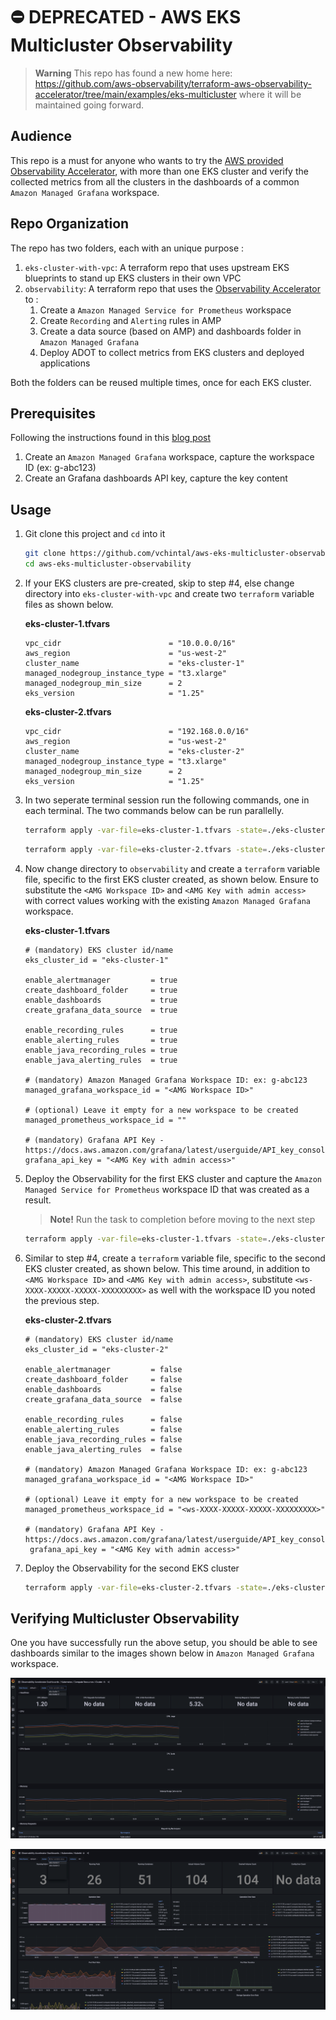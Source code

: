 # ⛔️ DEPRECATED - AWS EKS Multicluster Observability

>**Warning**
>This repo has found a new home here: https://github.com/aws-observability/terraform-aws-observability-accelerator/tree/main/examples/eks-multicluster where it will be maintained going forward.

## Audience

This repo is a must for anyone who wants to try the [AWS provided Observability Accelerator](https://github.com/aws-observability/terraform-aws-observability-accelerator), with more than one EKS cluster and verify the collected metrics from all the clusters in the dashboards of a common `Amazon Managed Grafana` workspace.

## Repo Organization 

The repo has two folders, each with an unique purpose :
1. `eks-cluster-with-vpc`: A terraform repo that uses upstream EKS blueprints to stand up EKS clusters in their own VPC
2. `observability`: A terraform repo that uses the [Observability Accelerator](https://github.com/aws-observability/terraform-aws-observability-accelerator) to :
    1. Create a `Amazon Managed Service for Prometheus` workspace
    2. Create `Recording` and `Alerting` rules in AMP
    3. Create a data source (based on AMP) and dashboards folder in `Amazon Managed Grafana`
    4. Deploy ADOT to collect metrics from EKS clusters and deployed applications 

Both the folders can be reused multiple times, once for each EKS cluster.

## Prerequisites

Following the instructions found in this [blog post](https://aws.amazon.com/blogs/mt/announcing-aws-observability-accelerator-to-configure-comprehensive-observability-for-amazon-eks/)
1. Create an `Amazon Managed Grafana` workspace, capture the workspace ID (ex: g-abc123)
2. Create an Grafana dashboards API key, capture the key content

## Usage

1. Git clone this project and `cd` into it

   ```sh 
   git clone https://github.com/vchintal/aws-eks-multicluster-observability
   cd aws-eks-multicluster-observability
   ```
2. If your EKS clusters are pre-created, skip to step #4, else change directory into `eks-cluster-with-vpc` and create two `terraform` variable files as shown below. 
   
   **eks-cluster-1.tfvars**
   ```
   vpc_cidr                        = "10.0.0.0/16"
   aws_region                      = "us-west-2"
   cluster_name                    = "eks-cluster-1"
   managed_nodegroup_instance_type = "t3.xlarge"
   managed_nodegroup_min_size      = 2
   eks_version                     = "1.25"
   ``` 
   **eks-cluster-2.tfvars**
   ```
   vpc_cidr                        = "192.168.0.0/16"
   aws_region                      = "us-west-2"
   cluster_name                    = "eks-cluster-2"
   managed_nodegroup_instance_type = "t3.xlarge"
   managed_nodegroup_min_size      = 2
   eks_version                     = "1.25"
   ``` 
3. In two seperate terminal session run the following commands, one in each terminal. The two commands below can be run parallelly.

   ```sh 
   terraform apply -var-file=eks-cluster-1.tfvars -state=./eks-cluster-1.tfstate --auto-approve
   ```

   ```sh 
   terraform apply -var-file=eks-cluster-2.tfvars -state=./eks-cluster-2.tfstate --auto-approve
   ```
4. Now change directory to `observability` and create a `terraform` variable file, specific to the first EKS cluster created, as shown below. Ensure to substitute the `<AMG Workspace ID>` and `<AMG Key with admin access>` with correct values working with the existing `Amazon Managed Grafana` workspace.

   **eks-cluster-1.tfvars**
   ```
   # (mandatory) EKS cluster id/name
   eks_cluster_id = "eks-cluster-1"

   enable_alertmanager         = true
   create_dashboard_folder     = true
   enable_dashboards           = true
   create_grafana_data_source  = true

   enable_recording_rules      = true
   enable_alerting_rules       = true
   enable_java_recording_rules = true
   enable_java_alerting_rules  = true

   # (mandatory) Amazon Managed Grafana Workspace ID: ex: g-abc123
   managed_grafana_workspace_id = "<AMG Workspace ID>"

   # (optional) Leave it empty for a new workspace to be created
   managed_prometheus_workspace_id = ""

   # (mandatory) Grafana API Key - https://docs.aws.amazon.com/grafana/latest/userguide/API_key_console.html
   grafana_api_key = "<AMG Key with admin access>"
   ```
5. Deploy the Observability for the first EKS cluster and capture the `Amazon Managed Service for Prometheus` workspace ID that was created as a result. 

   > **Note!** Run the task to completion before moving to the next step

   ```sh 
   terraform apply -var-file=eks-cluster-1.tfvars -state=./eks-cluster-1.tfstate --auto-approve
   ```
6. Similar to step #4, create a `terraform` variable file, specific to the second EKS cluster created, as shown below. This time around, in addition to `<AMG Workspace ID>` and `<AMG Key with admin access>`, substitute `<ws-XXXX-XXXXX-XXXXX-XXXXXXXXX>` as well with the workspace ID you noted the previous step.

   **eks-cluster-2.tfvars**
   ```
   # (mandatory) EKS cluster id/name
   eks_cluster_id = "eks-cluster-2"

   enable_alertmanager         = false
   create_dashboard_folder     = false
   enable_dashboards           = false
   create_grafana_data_source  = false

   enable_recording_rules      = false
   enable_alerting_rules       = false
   enable_java_recording_rules = false
   enable_java_alerting_rules  = false

   # (mandatory) Amazon Managed Grafana Workspace ID: ex: g-abc123
   managed_grafana_workspace_id = "<AMG Workspace ID>"

   # (optional) Leave it empty for a new workspace to be created
   managed_prometheus_workspace_id = "<ws-XXXX-XXXXX-XXXXX-XXXXXXXXX>"

   # (mandatory) Grafana API Key - https://docs.aws.amazon.com/grafana/latest/userguide/API_key_console.html
    grafana_api_key = "<AMG Key with admin access>"
7. Deploy the Observability for the second EKS cluster 
   ```sh
   terraform apply -var-file=eks-cluster-2.tfvars -state=./eks-cluster-2.tfstate --auto-approve
   ```

## Verifying Multicluster Observability

One you have successfully run the above setup, you should be able to see dashboards similar to the images shown below in `Amazon Managed Grafana` workspace.

![Sample Image 1](.images/image1.png)

![Sample Image 2](.images/image2.png)

